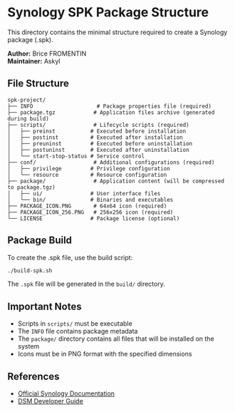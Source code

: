 # Synology SPK Package Structure

This directory contains the minimal structure required to create a Synology package (.spk).

**Author:** Brice FROMENTIN  
**Maintainer:** Askyl

## File Structure

```
spk-project/
├── INFO                    # Package properties file (required)
├── package.tgz            # Application files archive (generated during build)
├── scripts/               # Lifecycle scripts (required)
│   ├── preinst           # Executed before installation
│   ├── postinst          # Executed after installation
│   ├── preuninst         # Executed before uninstallation
│   ├── postuninst        # Executed after uninstallation
│   └── start-stop-status # Service control
├── conf/                  # Additional configurations (required)
│   ├── privilege         # Privilege configuration
│   └── resource          # Resource configuration
├── package/               # Application content (will be compressed to package.tgz)
│   ├── ui/               # User interface files
│   └── bin/              # Binaries and executables
├── PACKAGE_ICON.PNG       # 64x64 icon (required)
├── PACKAGE_ICON_256.PNG   # 256x256 icon (required)
└── LICENSE               # Package license (optional)
```

## Package Build

To create the .spk file, use the build script:

```bash
./build-spk.sh
```

The `.spk` file will be generated in the `build/` directory.

## Important Notes

- Scripts in `scripts/` must be executable
- The `INFO` file contains package metadata
- The `package/` directory contains all files that will be installed on the system
- Icons must be in PNG format with the specified dimensions

## References

- [Official Synology Documentation](https://help.synology.com/developer-guide/synology_package/introduction.html)
- [DSM Developer Guide](https://help.synology.com/developer-guide/)

